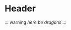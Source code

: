 <!-- TITLE: Index -->
<!-- SUBTITLE: A quick summary of Index -->

# Header
::: warning
*here be dragons*
:::